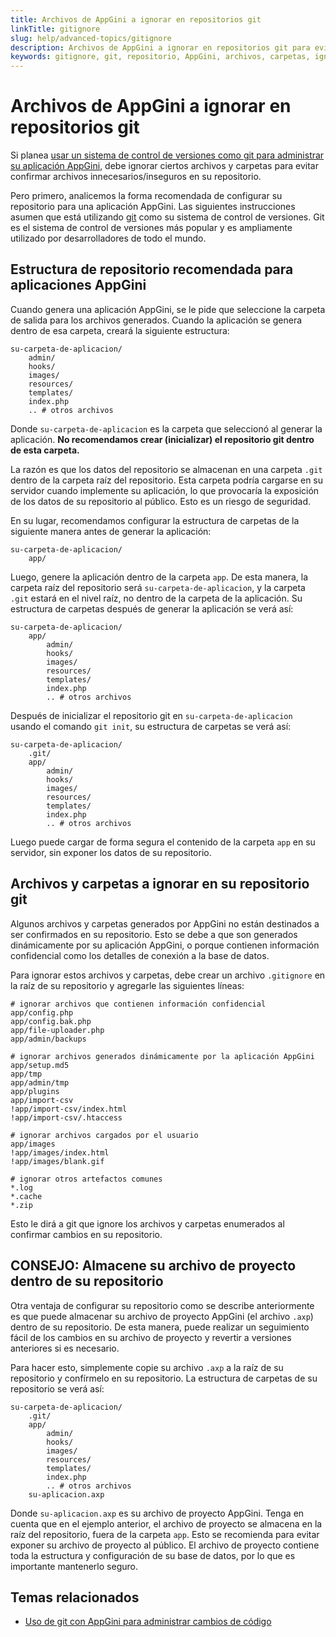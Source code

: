 ```yaml
---
title: Archivos de AppGini a ignorar en repositorios git
linkTitle: gitignore
slug: help/advanced-topics/gitignore
description: Archivos de AppGini a ignorar en repositorios git para evitar confirmar archivos innecesarios/inseguros en su repositorio.
keywords: gitignore, git, repositorio, AppGini, archivos, carpetas, ignorar
---
```


# Archivos de AppGini a ignorar en repositorios git

Si planea [usar un sistema de control de versiones como git para administrar su aplicación AppGini](/appgini/screencasts/how-to-use-git-with-appgini-to-manage-code-changes),
debe ignorar ciertos archivos y carpetas para evitar confirmar archivos innecesarios/inseguros
en su repositorio.

Pero primero, analicemos la forma recomendada de configurar su repositorio para una aplicación AppGini.
Las siguientes instrucciones asumen que está utilizando [git](https://git-scm.com/) como su sistema de control de versiones.
Git es el sistema de control de versiones más popular y es ampliamente utilizado por desarrolladores de todo el mundo.

## Estructura de repositorio recomendada para aplicaciones AppGini

Cuando genera una aplicación AppGini, se le pide que seleccione la carpeta de salida para los archivos generados.
Cuando la aplicación se genera dentro de esa carpeta, creará la siguiente estructura:

```
su-carpeta-de-aplicacion/
	admin/
	hooks/
	images/
	resources/
	templates/
	index.php
	.. # otros archivos
```

Donde `su-carpeta-de-aplicacion` es la carpeta que seleccionó al generar la aplicación.
**No recomendamos crear (inicializar) el repositorio git dentro de esta carpeta.**

La razón es que los datos del repositorio se almacenan en una carpeta `.git` dentro de la carpeta raíz del repositorio.
Esta carpeta podría cargarse en su servidor cuando implemente su aplicación, lo que provocaría la exposición
de los datos de su repositorio al público. Esto es un riesgo de seguridad.

En su lugar, recomendamos configurar la estructura de carpetas de la siguiente manera antes de generar la aplicación:

```
su-carpeta-de-aplicacion/
	app/
```

Luego, genere la aplicación dentro de la carpeta `app`. De esta manera, la carpeta raíz del repositorio será
`su-carpeta-de-aplicacion`, y la carpeta `.git` estará en el nivel raíz, no dentro de la carpeta de la aplicación.
Su estructura de carpetas después de generar la aplicación se verá así:

```
su-carpeta-de-aplicacion/
	app/
		admin/
		hooks/
		images/
		resources/
		templates/
		index.php
		.. # otros archivos
```

Después de inicializar el repositorio git en `su-carpeta-de-aplicacion` usando el comando `git init`, su
estructura de carpetas se verá así:

```
su-carpeta-de-aplicacion/
	.git/
	app/
		admin/
		hooks/
		images/
		resources/
		templates/
		index.php
		.. # otros archivos
```

Luego puede cargar de forma segura el contenido de la carpeta `app` en su servidor, sin exponer los
datos de su repositorio.

## Archivos y carpetas a ignorar en su repositorio git

Algunos archivos y carpetas generados por AppGini no están destinados a ser confirmados en su repositorio.
Esto se debe a que son generados dinámicamente por su aplicación AppGini, o porque contienen información confidencial
como los detalles de conexión a la base de datos.

Para ignorar estos archivos y carpetas, debe crear un archivo `.gitignore` en la raíz de su repositorio
y agregarle las siguientes líneas:

```
# ignorar archivos que contienen información confidencial
app/config.php
app/config.bak.php
app/file-uploader.php
app/admin/backups

# ignorar archivos generados dinámicamente por la aplicación AppGini
app/setup.md5
app/tmp
app/admin/tmp
app/plugins
app/import-csv
!app/import-csv/index.html
!app/import-csv/.htaccess

# ignorar archivos cargados por el usuario
app/images
!app/images/index.html
!app/images/blank.gif

# ignorar otros artefactos comunes
*.log
*.cache
*.zip
```

Esto le dirá a git que ignore los archivos y carpetas enumerados al confirmar cambios en su repositorio.

## CONSEJO: Almacene su archivo de proyecto dentro de su repositorio

Otra ventaja de configurar su repositorio como se describe anteriormente es que puede almacenar su archivo de proyecto AppGini
(el archivo `.axp`) dentro de su repositorio. De esta manera, puede realizar un seguimiento fácil de los cambios
en su archivo de proyecto y revertir a versiones anteriores si es necesario.

Para hacer esto, simplemente copie su archivo `.axp` a la raíz de su repositorio y confírmelo en su repositorio.
La estructura de carpetas de su repositorio se verá así:

```
su-carpeta-de-aplicacion/
	.git/
	app/
		admin/
		hooks/
		images/
		resources/
		templates/
		index.php
		.. # otros archivos
	su-aplicacion.axp
```

Donde `su-aplicacion.axp` es su archivo de proyecto AppGini. Tenga en cuenta que en el ejemplo anterior, el archivo de proyecto
se almacena en la raíz del repositorio, fuera de la carpeta `app`. Esto se recomienda para evitar exponer
su archivo de proyecto al público. El archivo de proyecto contiene toda la estructura y configuración de su base de datos,
por lo que es importante mantenerlo seguro.

## Temas relacionados

* [Uso de git con AppGini para administrar cambios de código](/appgini/screencasts/how-to-use-git-with-appgini-to-manage-code-changes)
